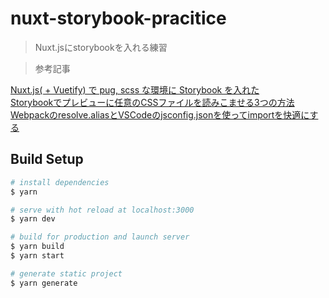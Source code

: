 # nuxt-storybook-pracitice

> Nuxt.jsにstorybookを入れる練習

> 参考記事

[Nuxt.js( + Vuetify) で pug, scss な環境に Storybook を入れた](https://qiita.com/akagire/items/bc24ba13df4bf7145dd4)  
[Storybookでプレビューに任意のCSSファイルを読みこませる3つの方法](https://qiita.com/judah/items/ee735a899bf3782d7222)  
[Webpackのresolve.aliasとVSCodeのjsconfig.jsonを使ってimportを快適にする](https://qiita.com/kazuooooo/items/b0ca9bd74a093824403e)  

## Build Setup

``` bash
# install dependencies
$ yarn

# serve with hot reload at localhost:3000
$ yarn dev

# build for production and launch server
$ yarn build
$ yarn start

# generate static project
$ yarn generate
```
